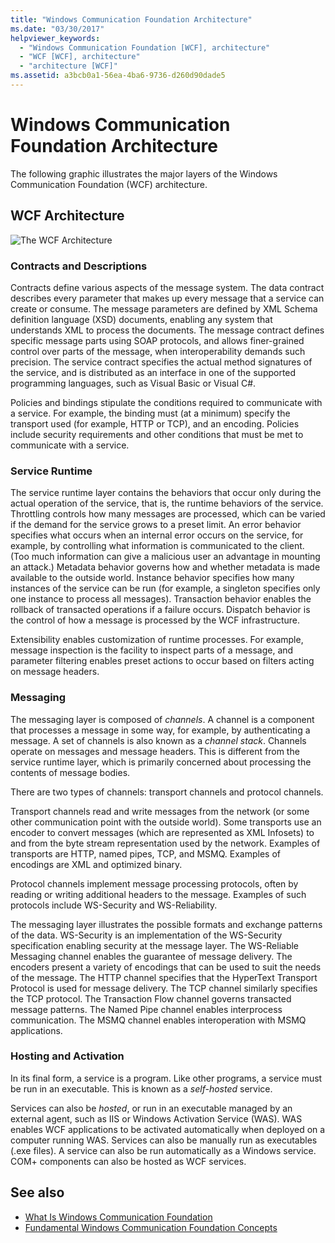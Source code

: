```yaml
---
title: "Windows Communication Foundation Architecture"
ms.date: "03/30/2017"
helpviewer_keywords: 
  - "Windows Communication Foundation [WCF], architecture"
  - "WCF [WCF], architecture"
  - "architecture [WCF]"
ms.assetid: a3bcb0a1-56ea-4ba6-9736-d260d90dade5
---
```

# Windows Communication Foundation Architecture
The following graphic illustrates the major layers of the Windows Communication Foundation (WCF) architecture.  
  
## WCF Architecture  
 ![The WCF Architecture](../../../docs/framework/wcf/media/wcf-architecture.gif "WCF_Architecture")  
  
### Contracts and Descriptions  
 Contracts define various aspects of the message system. The data contract describes every parameter that makes up every message that a service can create or consume. The message parameters are defined by XML Schema definition language (XSD) documents, enabling any system that understands XML to process the documents. The message contract defines specific message parts using SOAP protocols, and allows finer-grained control over parts of the message, when interoperability demands such precision. The service contract specifies the actual method signatures of the service, and is distributed as an interface in one of the supported programming languages, such as Visual Basic or Visual C#.  
  
 Policies and bindings stipulate the conditions required to communicate with a service.  For example, the binding must (at a minimum) specify the transport used (for example, HTTP or TCP), and an encoding. Policies include security requirements and other conditions that must be met to communicate with a service.  
  
### Service Runtime  
 The service runtime layer contains the behaviors that occur only during the actual operation of the service, that is, the runtime behaviors of the service. Throttling controls how many messages are processed, which can be varied if the demand for the service grows to a preset limit. An error behavior specifies what occurs when an internal error occurs on the service, for example, by controlling what information is communicated to the client. (Too much information can give a malicious user an advantage in mounting an attack.) Metadata behavior governs how and whether metadata is made available to the outside world. Instance behavior specifies how many instances of the service can be run (for example, a singleton specifies only one instance to process all messages). Transaction behavior enables the rollback of transacted operations if a failure occurs. Dispatch behavior is the control of how a message is processed by the WCF infrastructure.  
  
 Extensibility enables customization of runtime processes. For example, message inspection is the facility to inspect parts of a message, and parameter filtering enables preset actions to occur based on filters acting on message headers.  
  
### Messaging  
 The messaging layer is composed of *channels*. A channel is a component that processes a message in some way, for example, by authenticating a message. A set of channels is also known as a *channel stack*. Channels operate on messages and message headers. This is different from the service runtime layer, which is primarily concerned about processing the contents of message bodies.  
  
 There are two types of channels: transport channels and protocol channels.  
  
 Transport channels read and write messages from the network (or some other communication point with the outside world). Some transports use an encoder to convert messages (which are represented as XML Infosets) to and from the byte stream representation used by the network. Examples of transports are HTTP, named pipes, TCP, and MSMQ. Examples of encodings are XML and optimized binary.  
  
 Protocol channels implement message processing protocols, often by reading or writing additional headers to the message. Examples of such protocols include WS-Security and WS-Reliability.  
  
 The messaging layer illustrates the possible formats and exchange patterns of the data. WS-Security is an implementation of the WS-Security specification enabling security at the message layer. The WS-Reliable Messaging channel enables the guarantee of message delivery. The encoders present a variety of encodings that can be used to suit the needs of the message. The HTTP channel specifies that the HyperText Transport Protocol is used for message delivery. The TCP channel similarly specifies the TCP protocol. The Transaction Flow channel governs transacted message patterns. The Named Pipe channel enables interprocess communication. The MSMQ channel enables interoperation with MSMQ applications.  
  
### Hosting and Activation  
 In its final form, a service is a program. Like other programs, a service must be run in an executable. This is known as a *self-hosted* service.  
  
 Services can also be *hosted*, or run in an executable managed by an external agent, such as IIS or Windows Activation Service (WAS). WAS enables WCF applications to be activated automatically when deployed on a computer running WAS. Services can also be manually run as executables (.exe files). A service can also be run automatically as a Windows service. COM+ components can also be hosted as WCF services.  
  
## See also
- [What Is Windows Communication Foundation](../../../docs/framework/wcf/whats-wcf.md)
- [Fundamental Windows Communication Foundation Concepts](../../../docs/framework/wcf/fundamental-concepts.md)
